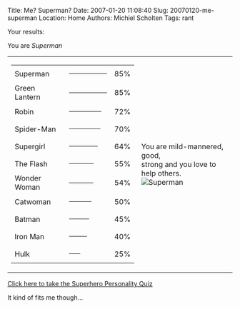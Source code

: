Title: Me? Superman?
Date: 2007-01-20 11:08:40
Slug: 20070120-me-superman
Location: Home
Authors: Michiel Scholten
Tags: rant

<p>Your results:</p>
<p>You are <em>Superman</em></p>
<table><tr><td><table><tr><td>Superman</td>
<td><hr align="left" noshade size="4" width="85" /></td><td> 85%</td>
</tr><tr><td>Green Lantern</td>
<td><hr align="left" noshade size="4" width="85" /></td><td> 85%</td>
</tr><tr><td>Robin</td>
<td><hr align="left" noshade size="4" width="72" /></td><td> 72%</td>
</tr><tr><td>Spider-Man</td>
<td><hr align="left" noshade size="4" width="70" /></td><td> 70%</td>
</tr><tr><td>Supergirl</td>
<td><hr align="left" noshade size="4" width="64" /></td><td> 64%</td>
</tr><tr><td>The Flash</td>
<td><hr align="left" noshade size="4" width="55" /></td><td> 55%</td>
</tr><tr><td>Wonder Woman</td>
<td><hr align="left" noshade size="4" width="54" /></td><td> 54%</td>
</tr><tr><td>Catwoman</td>
<td><hr align="left" noshade size="4" width="50" /></td><td> 50%</td>
</tr><tr><td>Batman</td>
<td><hr align="left" noshade size="4" width="45" /></td><td> 45%</td>
</tr><tr><td>Iron Man</td>
<td><hr align="left" noshade size="4" width="40" /></td><td> 40%</td>
</tr><tr><td>Hulk</td>
<td><hr align="left" noshade size="4" width="25" /></td><td> 25%</td>
</tr></table></td>

<td>You are mild-mannered, good, <br />strong and you love to help others.<br />
<img src="http://www.thesuperheroquiz.com/pics/superman.jpg" alt="Superman" title="Superman" /></td>
</tr></table>

<p><a href="http://www.thesuperheroquiz.com/">Click here to take the Superhero Personality Quiz</a></p>

<p>It kind of fits me though...</p>
